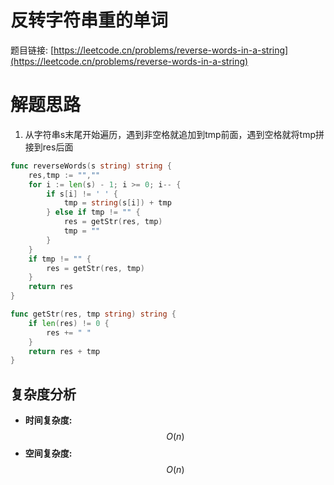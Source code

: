 # 反转字符串重的单词

题目链接: [https://leetcode.cn/problems/reverse-words-in-a-string](https://leetcode.cn/problems/reverse-words-in-a-string)

# 解题思路

1. 从字符串s末尾开始遍历，遇到非空格就追加到tmp前面，遇到空格就将tmp拼接到res后面

```go
func reverseWords(s string) string {
	res,tmp := "",""
	for i := len(s) - 1; i >= 0; i-- {
		if s[i] != ' ' {
			tmp = string(s[i]) + tmp
		} else if tmp != "" {
			res = getStr(res, tmp)
			tmp = ""
		}
	}
	if tmp != "" {
		res = getStr(res, tmp)
	}
	return res
}

func getStr(res, tmp string) string {
	if len(res) != 0 {
		res += " "
	}
	return res + tmp
}

```

## 复杂度分析

- **时间复杂度:** $$O(n)$$
- **空间复杂度:** $$O(n)$$
